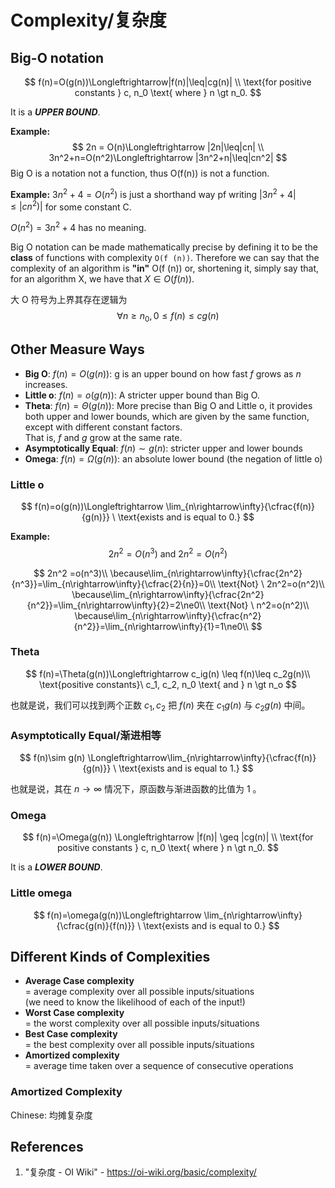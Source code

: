 # Complexity/复杂度

## Big-O notation

$$
f(n)=O(g(n))\Longleftrightarrow|f(n)|\leq|cg(n)| \\
\text{for positive constants } c, n_0 \text{ where } n \gt n_0.
$$

It is a ***UPPER BOUND***.

**Example:**
$$
2n = O(n)\Longleftrightarrow |2n|\leq|cn| \\
3n^2+n=O(n^2)\Longleftrightarrow |3n^2+n|\leq|cn^2|
$$
Big O is a notation not a function, thus O(f(n)) is not a function.

**Example:**
$3n^2+4=O(n^2)$ is just a shorthand way pf writing $|3n^2+4|\leq|cn^2)|$
for some constant C.

$O(n^2)=3n^2+4$ has no meaning.



Big O notation can be made mathematically precise by defining it to be the **class** of functions with complexity `O(f (n))`. Therefore we can say that the complexity of an algorithm is **"in"** O(f (n)) or, shortening it, simply say that, for an algorithm X, we have that $X \in O(f(n))$.



大 O 符号为上界其存在逻辑为
$$
\forall n \geq n_0, 0 \leq f(n) \leq cg(n)
$$

## Other Measure Ways

- **Big O**: $f(n)=O(g(n))$: g is an upper bound on how fast $f$ grows as $n$ increases.
- **Little o**: $f(n)=o(g(n))$: A stricter upper bound than Big O.
- **Theta**: $f(n)=\Theta(g(n))$: More precise than Big O and Little o, it provides both upper and lower bounds, which are given by the same function, except with different constant factors.  
That is, $f$ and $g$ grow at the same rate.
- **Asymptotically Equal**: $f(n)∼g(n)$: stricter upper and lower bounds
- **Omega**: $f(n)=\Omega (g(n))$: an absolute lower bound (the negation of little o) 

### Little o

$$
f(n)=o(g(n))\Longleftrightarrow \lim_{n\rightarrow\infty}{\cfrac{f(n)}{g(n)}} \ \text{exists and is equal to 0.}
$$

**Example:**
$$
2n^2=O(n^3) \ \text{and} \ 2n^2=O(n^2)
$$

$$
2n^2 =o(n^3)\\
\because\lim_{n\rightarrow\infty}{\cfrac{2n^2}{n^3}}=\lim_{n\rightarrow\infty}{\cfrac{2}{n}}=0\\
\text{Not} \  2n^2=o(n^2)\\
\because\lim_{n\rightarrow\infty}{\cfrac{2n^2}{n^2}}=\lim_{n\rightarrow\infty}{2}=2\ne0\\
\text{Not} \ n^2=o(n^2)\\
\because\lim_{n\rightarrow\infty}{\cfrac{n^2}{n^2}}=\lim_{n\rightarrow\infty}{1}=1\ne0\\
$$

### Theta

$$
f(n)=\Theta(g(n))\Longleftrightarrow c_ig(n) \leq f(n)\leq c_2g(n)\\
\text{positive constants}\ c_1, c_2, n_0 \text{ and } n \gt n_o
$$

也就是说，我们可以找到两个正数 $c_1, c_2$ 把 $f(n)$ 夹在 $c_1g(n)$ 与 $c_2g(n)$ 中间。

### Asymptotically Equal/渐进相等

$$
f(n)\sim g(n) \Longleftrightarrow\lim_{n\rightarrow\infty}{\cfrac{f(n)}{g(n)}} \ \text{exists and is equal to 1.}
$$

也就是说，其在 $n\rightarrow\infty$ 情况下，原函数与渐进函数的比值为 1 。

### Omega

$$
f(n)=\Omega(g(n)) \Longleftrightarrow |f(n)| \geq |cg(n)| \\
\text{for positive constants } c, n_0 \text{ where } n \gt n_0.
$$

It is a ***LOWER BOUND***.

### Little omega

$$
f(n)=\omega(g(n))\Longleftrightarrow \lim_{n\rightarrow\infty}{\cfrac{g(n)}{f(n)}} \ \text{exists and is equal to 0.}
$$

## Different Kinds of Complexities

- **Average Case complexity**  
= average complexity over all possible inputs/situations  
(we need to know the likelihood of each of the input!) 
- **Worst Case complexity**  
= the worst complexity over all possible inputs/situations
- **Best Case complexity**  
= the best complexity over all possible inputs/situations 
- **Amortized complexity**  
= average time taken over a sequence of consecutive operations 

### Amortized Complexity

Chinese: 均摊复杂度

## References

1. "复杂度 - OI Wiki" - <https://oi-wiki.org/basic/complexity/>
